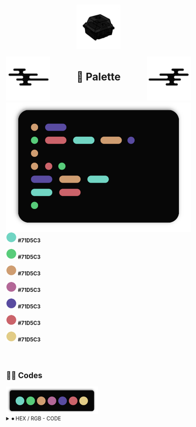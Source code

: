 
<div align="center">
  <img src="images/switch.png" width="120">
</div>

<br>

<img src="images/wave.png" width="120" align="left">
<img src="images/wave_2.png" width="120" align="right">

<h1 align="center"><b>🎨 Palette</b></h1>

<br>

<br>

<img src="images/codetxt.png" width="540" align="left">

<br>

<div>

  <img src="images/dots/cyan.png" width="28"> <b>#71D5C3</b>

  <img src="images/dots/green.png" width="28"> <b>#71D5C3</b>

  <img src="images/dots/orange.png" width="28"> <b>#71D5C3</b>

  <img src="images/dots/pink.png" width="28"> <b>#71D5C3</b>

  <img src="images/dots/purple.png" width="28"> <b>#71D5C3</b>

  <img src="images/dots/red.png" width="28"> <b>#71D5C3</b>

  <img src="images/dots/yellow.png" width="28"> <b>#71D5C3</b>

</div>

<br>
<br>

<div align="left">
  <h2 align="left"><b>🧑‍💻 Codes</b></h2>
</div>

<div align="left">
  <img src="images/colorbar.png" width="250">
</div>

<details align="left">
<summary align="left">⏺ HEX / RGB - CODE</summary>
<div align="left">

  ``` black        = #070707 | rgb = (7,7,7) 
  gray_scale_1 = #101010 | rgb = (16,16,16)
  gray_scale_2 = #191919 | rgb = (25,25,25) 
  gray_scale_3 = #313131 | rgb = (49,49,49) 

  text       = #A5A5A5 | rgb = (165,165,165) 
  text_var   = #777777 | rgb = (119,119,119) 
  unselected = #2E2E2E | rgb = (46,46,46) 

  red    = #CB636A | rgb = (203,99,106) 
  green  = #58CC7A | rgb = (88,204,122) 
  orange = #CF9D71 | rgb = (207,157,113) 
  cyan   = #71D5C3 | rgb = (113,213,195) 
  purple = #594BA0 | rgb = (89,75,160) 
  pink   = #B36797 | rgb = (179,103,151) 
  yellow = #E2CC86 | rgb = (226,204,134)
  ```

</div>
</details>
